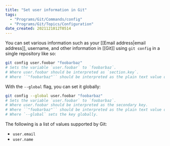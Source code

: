 ```yaml
---
title: "Set user information in Git"
tags:
  - "Programs/Git/Commands/config"
  - "Programs/Git/Topics/Configuration"
date_created: 2021121012T0514
---
```

You can set various information such as your [[Email address|email address]], username, and other information in [[Git]] using `git config` in a single repository like so:

```bash
git config user.foobar "foobarbaz"
# Sets the variable `user.foobar` to `foobarbaz`.
# Where user.foobar should be interpreted as `section.key`.
# Where ``"foobarbaz"`` should be interpreted as the plain text value of `user.foobar`.
```
With the `--global` flag, you can set it globally:
```bash
git config --global user.foobar "foobarbaz"
# Sets the variable `user.foobar` to `foobarbaz`.
# Where user.foobar should be interpreted as the secondary key.
# Where ``"foobarbaz"`` should be interpreted as the plain text value of `user.foobar`.
# Where `--global` sets the key globally.
```

The following is a list of values supported by Git:
- `user.email`
- `user.name`